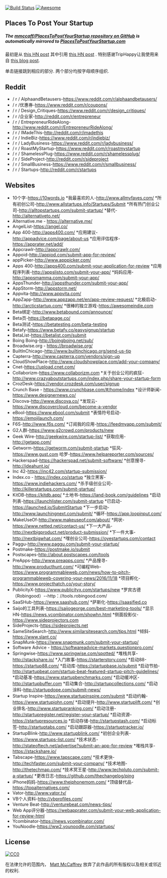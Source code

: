 <div class="github-widget" data-repo="mmccaff/PlacesToPostYourStartup"></div>

[![Build Status](https://travis-ci.org/mmccaff/PlacesToPostYourStartup.svg?branch=master)](https://travis-ci.org/mmccaff/PlacesToPostYourStartup) [![Awesome](https://cdn.rawgit.com/sindresorhus/awesome/d7305f38d29fed78fa85652e3a63e154dd8e8829/media/badge.svg)](https://github.com/sindresorhus/awesome)

## Places To Post Your Startup

##### The [mmccaff/PlacesToPostYourStartup repository on GitHub](https://github.com/mmccaff/PlacesToPostYourStartup) is automatically mirrored to [PlacesToPostYourStartup.com](https://www.placestopostyourstartup.com)

最初是从 [this HN post](https://news.ycombinator.com/item?id=7248460) 其中引用 [this HN post](https://news.ycombinator.com/item?id=6492109) . 特别感谢TripHappy让我使用来自 [this blog post](https://triphappy.com/blog/131-startup-directories-to-promote-your-startup/1).

单击链接跳到相应的部分. 两个部分均按字母顺序组织.


## Reddit

* / r / AlphaandBetausers-https://www.reddit.com/r/alphaandbetausers/
* / r /优惠券-https://www.reddit.com/r/coupons/
* / r / Design_Critiques-https://www.reddit.com/r/design_critiques/
* / r /企业家-http://reddit.com/r/entrepreneur
* / r / EntrepreneurRideAlong-http://www.reddit.com/r/EntrepreneurRideAlong/
* / r / IMadeThis-http://reddit.com/r/imadethis
* / r / IndieBiz-https://www.reddit.com/r/indiebiz/
* / r / LadyBusiness-https://www.reddit.com/r/ladybusiness/
* / r / RoastMyStartup-https://www.reddit.com/r/roastmystartup
* / r / ShamelessPlug-https://www.reddit.com/r/shamelessplug/
* / r / SideProject-http://reddit.com/r/sideproject
* / r / SmallBusiness-https://www.reddit.com/r/smallbusiness/
* / r / Startups-http://reddit.com/r/startups


## Websites

* 10个字-https://10words.io
*我最喜欢的人-http://www.allmyfaves.com/
*所有初创公司-http://www.allstartups.info/Startups/Submit
*所有热门创业公司-http://alltopstartups.com/submit-startup/
*替代-http://alternativeto.net/
* Alternative.me - https://alternative.me/
* AngelList-https://angel.co/
* App 400-http://apps400.com/
*应用建议-http://appadvice.com/page/about-us
*应用评估程序-https://apprater.net/add/
* Appcrawlr-http://appcrawlr.com/
* Appoid-http://appiod.com/submit-app-for-review/
* appPicker-http://www.apppicker.com/
* Apps 400-http://apps400.com/submit-your-application-for-review
*应用程序列表-http://appslisto.com/submit-your-app/
*妈妈应用-http://appsmamma.com/submit-your-app/
* AppsThunder-http://appsthunder.com/submit-your-app/
* AppStorm-http://appstorm.net/
* Appvita-http://www.appvita.com/
* AppZapp-http://www.appzapp.net/en/app-review-request/
*北极启动-http://arcticstartup.com/
*很棒的独立游戏-https://awesomeindie.com
* Beta绑定-http://www.betabound.com/announce/
* Beta页-https://betapage.co/
* Beta测试-https://betatesting.com/beta-testing
* Betafy-https://www.betafy.co/easysignup/startup
* BetaList-https://betalist.com/submit
* Boing Boing-http://boingboing.net/sub/
* Broadwise.org - https://broadwise.org/
* BuiltInChicago-http://www.builtinchicago.org/send-us-tip
* Capterra-http://www.capterra.com/vendors/sign-up
* CloudShowPlace-http://www.cloudshowplace.com/add-your-company/
* Cnet-https://upload.cnet.com/
* Collaborizm-https://www.collaborizm.com
*关于创业公司的疯狂-http://www.crazyaboutstartups.com/index.php/share-your-startup-form
* CrozDesk-https://vendor.crozdesk.com/user/signup
* Crunch Base - https://www.crunchbase.com/#/home/index
*设计师新闻-https://www.designernews.co/
* Discova-http://www.discova.co/
*发现云-https://www.discovercloud.com/become-a-vendor
* eBool-https://www.ebool.com/submit
*表情符号启动-https://emojilaunch.com/
* F6S-http://www.f6s.com/
*订阅我的应用-https://feedmyapp.com/submit/
* G2人群-https://www.g2crowd.com/products/new
* Geek Wire-http://geekwire.com/startup-list/
*获取应用-http://getapp.com/
* Getworm-https://getworm.com/submit-startup
*狂风-https://www.gust.com
哈罗-https://www.helpareporter.com/sources/
* Hackerspad-https://hackerspad.net/submit-software/
*创意搜寻-http://ideahunt.io/
* Inc 42-https://inc42.com/startup-submission/
* Index.co - https://index.co/startup
*独立黑客-https://www.indiehackers.com/
*杀手级创业公司-http://killerstartups.com/submit-startup/
* KitDB-https://kitdb.app/
*土地书-https://land-book.com/guidelines
*启动列表-https://launchlister.com/submit-startup
*已启动-https://launched.io/SubmitStartup
*下一步启动-http://www.launchingnext.com/submit/
*循环-https://app.loopinput.com/
* MakeUseOf-http://www.makeuseof.com/about/
*网状-https://www.netted.net/contact-us/
*下一大产品-http://nextbigproduct.net/product-submission/
*下一件大事-http://nextbigwhat.com/
*嘿创业公司-https://oyestartups.com/contact
* Paggu-http://www.paggu.com/submit-your-startup/
* Postmake-https://postmake.io/submit
* Postscapes-http://about.postscapes.com/tools
* PreApps-http://www.preapps.com/
*产品搜寻-http://www.producthunt.com/
*可编程Web-https://www.programmableweb.com/news/how-to-pitch-programmableweb-covering-your-news/2016/11/18
*项目孵化-https://www.projecthatch.co/your-story/
* PublicityX-https://www.publicityx.com/startups/new
*罗宾古德（Robingood）--http：//tools.robingood.com/
* SaaSHub-https://www.saashub.com/
*萨斯化-https://saasified.co
* Saijo的工具列表-https://saijogeorge.com/best-marketing-tools/
*显示HN-https://news.ycombinator.com/showhn.html
*侧面投影仪-https://www.sideprojectors.com
* SideProjects-https://sideprojects.net
* SameSiteSearch-http://www.similarsitesearch.com/tips.html
*倾斜-https://www.slant.co/
* SnapMunk-https://www.snapmunk.com/submit-your-startup/
* Software Advice - https://softwareadvice-markets.questionpro.com/
* Springwise-https://www.springwise.com/spotted/
*堆栈共享-http://stackshare.io/
*入门故事-https://starterstory.com/
*启动88-https://startup88.com/
*启动库-https://startupbase.io/submit
*启动节拍-http://startupbeat.com/startup-beat-featured-startup-pitch-guidelines/
*启动基准-https://www.startupbenchmarks.com/
*启动缓冲区-http://startupbuffer.com
*启动集合-http://startupcollections.com/
*启动涂料-http://startupdope.com/submit-news/
* Startup Inspire-https://www.startupinspire.com/submit
*启动约翰-https://www.startupjohn.com/
*启动提升-http://www.startuplift.com/
*创业排名-http://www.startupranking.com/
*启动注册-http://startupregister.net/register-your-startup/
*启动资源-https://startupresources.io
*启动存储-http://startupstash.com/
*启动标签-http://startuptabs.com/
*启动跟踪器-https://startuptracker.io/
* StartupBlink-http://www.startupblink.com/
*初创企业列表-https://www.startups-list.com/
*技术状态-http://stateoftech.net/advertise?submit-an-app-for-review
*堆栈共享-https://stackshare.io/ 
* Tabscape-https://www.tapscape.com/
*技术更快-http://techfaster.com/submit-your-company/
*技术地图-http://thetechmap.com/
*技术冥王星-http://www.techpluto.com/submit-a-startup/
*更改日志-https://github.com/thechangelog/ping
* iPhone妈妈-https://www.theiphonemom.com/
*顶级替代品-https://topalternatives.com/
* Vator-http://www.vator.tv/
* VB个人资料-http://vbprofiles.com/
* Venture Beat-http://venturebeat.com/news-tips/
* Web App评分器-https://webapprater.com/submit-your-web-application-for-review-html
* Ycombinator-https://news.ycombinator.com/
* YouNoodle-https://ww2.younoodle.com/startups/


## License

[![CC0](https://i.creativecommons.org/p/zero/1.0/88x31.png)](http://creativecommons.org/publicdomain/zero/1.0/)

在法律允许的范围内， [Matt McCaffrey](http://www.mattmccaffrey.com/) 放弃了此作品的所有版权以及相关或邻近的权利.
